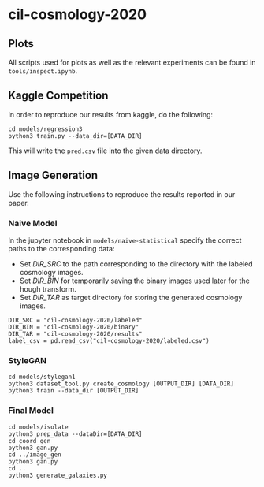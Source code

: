 # cil-cosmology-2020

## Plots

All scripts used for plots as well as the relevant experiments can be found in `tools/inspect.ipynb`.

## Kaggle Competition

In order to reproduce our results from kaggle, do the following:
```
cd models/regression3
python3 train.py --data_dir=[DATA_DIR]
```

This will write the `pred.csv` file into the given data directory.

## Image Generation

Use the following instructions to reproduce the results reported in our paper.

### Naive Model

In the jupyter notebook in `models/naive-statistical` specify the correct paths to the corresponding data:

* Set *DIR_SRC* to the path corresponding to the directory with the labeled cosmology images.
* Set *DIR_BIN* for temporarily saving the binary images used later for the hough transform.
* Set *DIR_TAR* as target directory for storing the generated cosmology images.

```
DIR_SRC = "cil-cosmology-2020/labeled"
DIR_BIN = "cil-cosmology-2020/binary"
DIR_TAR = "cil-cosmology-2020/results"
label_csv = pd.read_csv("cil-cosmology-2020/labeled.csv")
```

### StyleGAN

```
cd models/stylegan1
python3 dataset_tool.py create_cosmology [OUTPUT_DIR] [DATA_DIR]
python3 train --data_dir [OUTPUT_DIR]
```

### Final Model

```
cd models/isolate
python3 prep_data --dataDir=[DATA_DIR]
cd coord_gen
python3 gan.py
cd ../image_gen
python3 gan.py
cd ..
python3 generate_galaxies.py
```